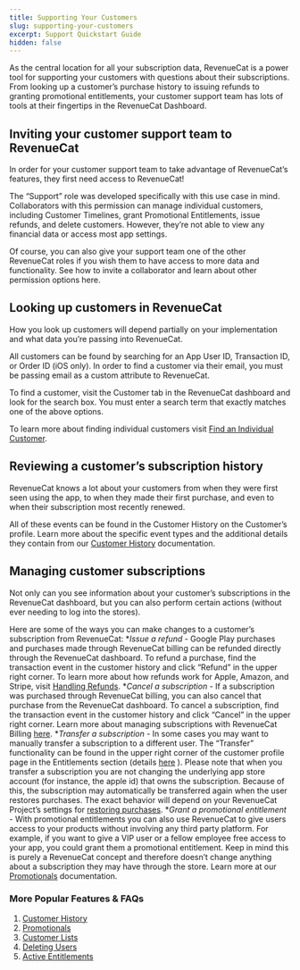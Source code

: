 ```yaml
---
title: Supporting Your Customers
slug: supporting-your-customers
excerpt: Support Quickstart Guide
hidden: false
---
```


As the central location for all your subscription data, RevenueCat is a power tool for supporting your customers with questions about their subscriptions. From looking up a customer’s purchase history to issuing refunds to granting promotional entitlements, your customer support team has lots of tools at their fingertips in the RevenueCat Dashboard.

<h2>Inviting your customer support team to RevenueCat</h2>
In order for your customer support team to take advantage of RevenueCat’s features, they first need access to RevenueCat!

The “Support” role was developed specifically with this use case in mind. Collaborators with this permission can manage individual customers, including Customer Timelines, grant Promotional Entitlements, issue refunds, and delete customers. However, they’re not able to view any financial data or access most app settings.

Of course, you can also give your support team one of the other RevenueCat roles if you wish them to have access to more data and functionality. See how to invite a collaborator and learn about other permission options here. 


<h2>Looking up customers in RevenueCat</h2>
How you look up customers will depend partially on your implementation and what data you’re passing into RevenueCat. 

All customers can be found by searching for an App User ID, Transaction ID, or Order ID (iOS only). In order to find a customer via their email, you must be passing email as a custom attribute to RevenueCat. 

To find a customer, visit the Customer tab in the RevenueCat dashboard and look for the search box. You must enter a search term that exactly matches one of the above options.

To learn more about finding individual customers visit [Find an Individual Customer](https://www.revenuecat.com/docs/dashboard-and-metrics/customer-lists#find-an-individual-customer).


<h2>Reviewing a customer’s subscription history</h2>
RevenueCat knows a lot about your customers from when they were first seen using the app, to when they made their first purchase, and even to when their subscription most recently renewed. 

All of these events can be found in the Customer History on the Customer’s profile. Learn more about the specific event types and the additional details they contain from our [Customer History](https://www.revenuecat.com/docs/dashboard-and-metrics/customer-history) documentation. 


<h2>Managing customer subscriptions</h2>
Not only can you see information about your customer’s subscriptions in the RevenueCat dashboard, but you can also perform certain actions (without ever needing to log into the stores).

Here are some of the ways you can make changes to a customer’s subscription from RevenueCat: 
*_Issue a refund_ - Google Play purchases and purchases made through RevenueCat billing can be refunded directly through the RevenueCat dashboard. To refund a purchase, find the transaction event in the customer history and click “Refund” in the upper right corner. To learn more about how refunds work for Apple, Amazon, and Stripe, visit [Handling Refunds](https://www.revenuecat.com/docs/subscription-guidance/refunds).
*_Cancel a subscription_ - If a subscription was purchased through RevenueCat billing, you can also cancel that purchase from the RevenueCat dashboard. To cancel a subscription, find the transaction event in the customer history and click “Cancel” in the upper right corner. Learn more about managing subscriptions with RevenueCat Billing [here](https://www.revenuecat.com/docs/web/revenuecat-billing/managing-customer-subscriptions).
*_Transfer a subscription_ - In some cases you may want to manually transfer a subscription to a different user. The “Transfer” functionality can be found in the upper right corner of the customer profile page in the Entitlements section (details [here](https://www.revenuecat.com/docs/dashboard-and-metrics/customer-history/active-entitlements#transferring-entitlements) ). Please note that when you transfer a subscription you are not changing the underlying app store account (for instance, the apple id) that owns the subscription. Because of this, the subscription may automatically be transferred again when the user restores purchases. The exact behavior will depend on your RevenueCat Project’s settings for [restoring purchases](https://www.revenuecat.com/docs/getting-started/restoring-purchases#transferring-purchases-seen-on-multiple-app-user-ids).
*_Grant a promotional entitlement_ - With promotional entitlements you can also use RevenueCat to give users access to your products without involving any third party platform. For example, if you want to give a VIP user or a fellow employee free access to your app, you could grant them a promotional entitlement. Keep in mind this is purely a RevenueCat concept and therefore doesn’t change anything about a subscription they may have through the store. Learn more at our [Promotionals](https://www.revenuecat.com/docs/dashboard-and-metrics/customer-history/promotionals) documentation. 


### More Popular Features & FAQs
1. <a href="https://www.revenuecat.com/docs/dashboard-and-metrics/customer-history">Customer History</a>
2. <a href="https://www.revenuecat.com/docs/dashboard-and-metrics/customer-history/promotionals">Promotionals</a>
3. <a href="https://www.revenuecat.com/docs/dashboard-and-metrics/customer-lists">Customer Lists</a>
4. <a href="https://www.revenuecat.com/docs/dashboard-and-metrics/customer-history/manage-users">Deleting Users</a>
5. <a href="https://www.revenuecat.com/docs/dashboard-and-metrics/customer-history/active-entitlements">Active Entitlements</a>
